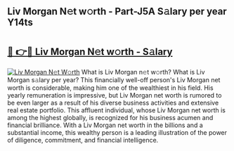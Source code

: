 ## Liv Morgan N𝚎t w𝚘rth - Part-J5A S𝚊lary per year Y14ts

# <h2><a href="http://gc1z46p.nevu.top/?p=Liv+Morgan">🔗 👉🔴 Liv Morgan N𝚎t w𝚘rth - S𝚊lary</a></h2>

[![Liv Morgan N𝚎t W𝚘rth](https://i.imgur.com/Oavwk0R.jpeg)](http://gc1z46p.nevu.top/?p=Liv+Morgan)
What is Liv Morgan n𝚎t w𝚘rth? What is Liv Morgan s𝚊lary per year?
This financially well-off person's Liv Morgan net worth is considerable, making him one of the wealthiest in his field. His yearly remuneration is impressive, but Liv Morgan net worth is rumored to be even larger as a result of his diverse business activities and extensive real estate portfolio. This affluent individual, whose Liv Morgan net worth is among the highest globally, is recognized for his business acumen and financial brilliance. With a Liv Morgan net worth in the billions and a substantial income, this wealthy person is a leading illustration of the power of diligence, commitment, and financial intelligence.
